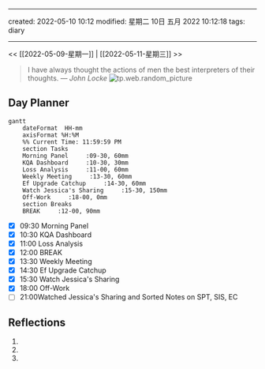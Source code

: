 
---
created: 2022-05-10 10:12
modified: 星期二 10日 五月 2022 10:12:18
tags: diary

---
<< [[2022-05-09-星期一]] | [[2022-05-11-星期三]] >>
> I have always thought the actions of men the best interpreters of their thoughts.
> — <cite>John Locke</cite>
![tp.web.random_picture](https://images.unsplash.com/photo-1497436072909-60f360e1d4b1?crop=entropy&cs=tinysrgb&fit=crop&fm=jpg&h=200&ixid=MnwxfDB8MXxyYW5kb218MHx8bGFuZHNjYXBlLHdhdGVyfHx8fHx8MTY1MjE0ODc0MQ&ixlib=rb-1.2.1&q=80&utm_campaign=api-credit&utm_medium=referral&utm_source=unsplash_source&w=200)

## Day Planner
```mermaid
gantt
    dateFormat  HH-mm
    axisFormat %H:%M
    %% Current Time: 11:59:59 PM
    section Tasks
    Morning Panel     :09-30, 60mm
    KQA Dashboard     :10-30, 30mm
    Loss Analysis     :11-00, 60mm
    Weekly Meeting     :13-30, 60mm
    Ef Upgrade Catchup     :14-30, 60mm
    Watch Jessica's Sharing     :15-30, 150mm
    Off-Work     :18-00, 0mm
    section Breaks
    BREAK     :12-00, 90mm
```

- [x] 09:30 Morning Panel
- [x] 10:30 KQA Dashboard
- [x] 11:00 Loss Analysis
- [x] 12:00 BREAK
- [x] 13:30 Weekly Meeting
- [x] 14:30 Ef Upgrade Catchup
- [x] 15:30 Watch Jessica's Sharing
- [x] 18:00 Off-Work
- [ ] 21:00Watched Jessica's Sharing and Sorted Notes on SPT, SIS, EC

## Reflections
1. 
2. 
3. 
  

